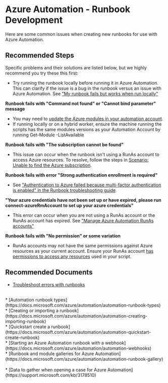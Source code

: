 <properties
    pageTitle="Azure Automation - Runbook Development"
    description="Azure Automation - Runbook Development"
    service="microsoft.automation"
    resource="automationaccounts"
    authors="zjalexander"
    ms.author="zachal"
    displayorder=""
    selfHelpType="generic"
    supportTopicIds="32599859,32599862,32599904,32599905,32599922,32628016,32628015"
    resourceTags=""
    productPesIds="15607"
    cloudEnvironments="public"
	articleId="03905ebe-c243-4c0d-ad0f-f33720a11133"
/>

# Azure Automation - Runbook Development
Here are some common issues when creating new runbooks for use with Azure Automation.

## **Recommended Steps**

Specific problems and their solutions are listed below, but we highly recommend you try these this first:

* Try running the runbook locally before running it in Azure Automation. This can clarify if the issue is a bug in the runbook versus an issue with Azure Automation. See ["My runbook fails but works when run locally" ](https://docs.microsoft.com/azure/automation/troubleshoot/runbooks#runbook-fails)

**Runbook fails with "Command not found" or "Cannot bind parameter" message**

* You may need to [update the Azure modules in your automation account](https://docs.microsoft.com/azure/automation/automation-update-azure-modules).
* If running locally or on a hybrid worker, ensure the machine running the scripts has the same modules versions as your Automation Account by running Get-Module -ListAvailable 

**Runbook fails with "The subscription cannot be found"**

* This issue can occur when the runbook isn't using a RunAs account to access Azure resources. To resolve, follow the steps in [Scenario: Unable to find the Azure subscription](https://docs.microsoft.com/azure/automation/troubleshoot/runbooks#unable-to-find-subscription). 

**Runbook fails with error "Strong authentication enrollment is required"**

* See ["Authentication to Azure failed because multi-factor authentication is enabled" in the Runbook troubleshooting guide](https://docs.microsoft.com/azure/automation/troubleshoot/runbooks#auth-failed-mfa)

**"Your azure credentials have not been set up or have expired, please run connect-azureRmAccount to set up your azure credentials"**

* This error can occur when you are not using a RunAs account or the RunAs account has expired. See ["Manage Azure Automation RunAs accounts"](https://docs.microsoft.com/azure/automation/manage-runas-account)

**Runbook fails with "No permission" or some variation**

* RunAs accounts may not have the same permissions against Azure resources as your current account. Ensure your RunAs account [has permissions to access any resources](https://docs.microsoft.com/azure/role-based-access-control/role-assignments-portal) used in your script. 


## **Recommended Documents**

* [Troubleshoot errors with runbooks](https://docs.microsoft.com/azure/automation/troubleshoot/runbooks)<br>
<br>
* [Automation runbook types](https://docs.microsoft.com/azure/automation/automation-runbook-types)<br>
* [Creating or importing a runbook](https://docs.microsoft.com/azure/automation/automation-creating-importing-runbook)<br>
* [Quickstart create a runbook](https://docs.microsoft.com/azure/automation/automation-quickstart-create-runbook)<br>
* [Starting an Azure Automation runbook with a webhook](https://docs.microsoft.com/azure/automation/automation-webhooks)<br>
* [Runbook and module galleries for Azure Automation](https://docs.microsoft.com/azure/automation/automation-runbook-gallery)<br>
<br>
* [Data to gather when opening a case for Azure Automation](https://support.microsoft.com/kb/3178510)
